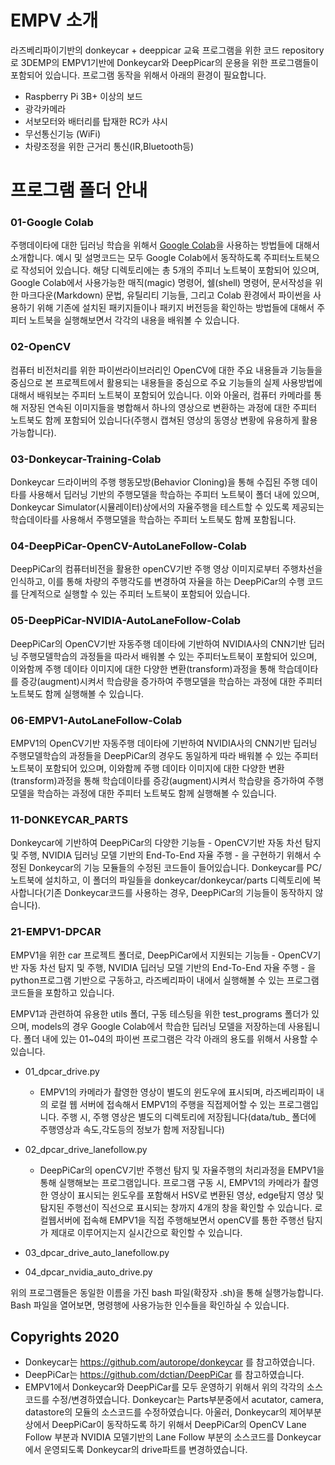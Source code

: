 # EMPV 소개

라즈베리파이기반의 donkeycar + deeppicar 교육 프로그램을 위한 코드 repository로 3DEMP의 EMPV1기반에 Donkeycar와 DeepPicar의 운용을 위한 프로그램들이 포함되어 있습니다.
프로그램 동작을 위해서 아래의 환경이 필요합니다.

- Raspberry Pi 3B+ 이상의 보드
- 광각카메라
- 서보모터와 배터리를 탑재한 RC카 샤시
- 무선통신기능 (WiFi)
- 차량조정을 위한 근거리 통신(IR,Bluetooth등)


# 프로그램 폴더 안내

### 01-Google Colab

주행데이타에 대한 딥러닝 학습을 위해서 [Google Colab](https://colab.research.google.com/)을 사용하는 방법들에 대해서 소개합니다. 예시 및 설명코드는 모두 Google Colab에서 동작하도록 주피터노트북으로 작성되어 있습니다. 해당 디렉토리에는 총 5개의 주피너 노트북이 포함되어 있으며, Google Colab에서 사용가능한 매직(magic) 명령어, 쉘(shell) 명령어, 문서작성을 위한 마크다운(Markdown) 문법, 유틸리티 기능들, 그리고 Colab 환경에서 파이썬을 사용하기 위해 기존에 설치된 패키지들이나 패키지 버전등을 확인하는 방법들에 대해서 주피터 노트북을 실행해보면서 각각의 내용을 배워볼 수 있습니다.


### 02-OpenCV
컴퓨터 비전처리를 위한 파이썬라이브러리인 OpenCV에 대한 주요 내용들과 기능들을 중심으로 본 프로젝트에서 활용되는 내용들을 중심으로 주요 기능들의 실제 사용방법에 대해서 배워보는 주피터 노트북이 포함되어 있습니다. 이와 아울러, 컴퓨터 카메라를 통해 저장된 연속된 이미지들을 병합해서 하나의 영상으로 변환하는 과정에 대한 주피터 노트북도 함께 포함되어 있습니다(주행시 캡쳐된 영상의 동영상 변황에 유용하게 활용가능합니다). 

### 03-Donkeycar-Training-Colab
Donkeycar 드라이버의 주행 행동모방(Behavior Cloning)을 통해 수집된  주행 데이타를 사용해서 딥러닝 기반의 주행모델을 학습하는 주피터 노트북이 폴더 내에 있으며, Donkeycar Simulator(시뮬레이터)상에서의 자율주행을 테스트할 수 있도록 제공되는 학습데이타를 사용해서 주행모델을 학습하는 주피터 노트북도 함께 포함됩니다.

### 04-DeepPiCar-OpenCV-AutoLaneFollow-Colab
DeepPiCar의 컴퓨터비전을 활용한 openCV기반 주행 영상 이미지로부터 주행차선을 인식하고, 이를 통해 차량의 주행각도를 변경하여 자율을 하는 DeepPiCar의 수행 코드를 단계적으로 실행할 수 있는 주피터 노트북이 포함되어 있습니다.

### 05-DeepPiCar-NVIDIA-AutoLaneFollow-Colab
DeepPiCar의 OpenCV기반 자동주행 데이타에 기반하여 NVIDIA사의 CNN기반 딥러닝 주행모델학습의 과정들을 따라서 배워볼 수 있는 주피터노트북이 포함되어 있으며, 이와함께 주행 데이타 이미지에 대한 다양한  변환(transform)과정을 통해  학습데이타를 증강(augment)시켜서 학습량을 증가하여 주행모델을 학습하는 과정에 대한 주피터 노트북도 함께 실행해볼 수 있습니다.

### 06-EMPV1-AutoLaneFollow-Colab
EMPV1의 OpenCV기반 자동주행 데이타에 기반하여 NVIDIA사의 CNN기반 딥러닝 주행모델학습의 과정들을 DeepPiCar의 경우도 동일하게 따라 배워볼 수 있는 주피터노트북이 포함되어 있으며, 이와함께 주행 데이타 이미지에 대한 다양한  변환(transform)과정을 통해  학습데이타를 증강(augment)시켜서 학습량을 증가하여 주행모델을 학습하는 과정에 대한 주피터 노트북도 함께 실행해볼 수 있습니다.

### 11-DONKEYCAR_PARTS
Donkeycar에 기반하여 DeepPiCar의 다양한 기능들 - OpenCV기반 자동 차선 탐지 및 주행, NVIDIA 딥러닝 모델 기반의 End-To-End 자율 주행 - 을 구현하기 위해서 수정된 Donkeycar의 기능 모듈들의 수정된 코드들이 들어있습니다. Donkeycar를 PC/노트북에 설치하고, 이 폴더의 파일들을 donkeycar/donkeycar/parts 디렉토리에 복사합니다(기존 Donkeycar코드를 사용하는 경우, DeepPiCar의 기능들이 동작하지 않습니다).

### 21-EMPV1-DPCAR
EMPV1을 위한 car 프로젝트 폴더로, DeepPiCar에서 지원되는 기능들 - OpenCV기반 자동 차선 탐지 및 주행, NVIDIA 딥러닝 모델 기반의 End-To-End 자율 주행 - 을 python프로그램 기반으로 구동하고, 라즈베리파이 내에서 실행해볼 수 있는 프로그램 코드들을 포함하고 있습니다. 

EMPV1과 관련하여 유용한 utils 폴더, 구동 테스팅을 위한 test_programs 폴더가 있으며, models의 경우 Google Colab에서 학습한 딥러닝 모델을 저장하는데 사용됩니다. 폴더 내에 있는 01~04의 파이썬 프로그램은 각각 아래의 용도를 위해서 사용할 수 있습니다.

* 01_dpcar_drive.py
  * EMPV1의 카메라가 촬영한 영상이 별도의 윈도우에 표시되며, 라즈베리파이 내의 로컬 웹 서버에 접속해서 EMPV1의 주행을 직접제어할 수 있는 프로그램입니다. 주행 시, 주행 영상은 별도의 디렉토리에 저장됩니다(data/tub_ 폴더에 주행영상과 속도,각도등의 정보가 함께 저장됩니다)
* 02_dpcar_drive_lanefollow.py
  * DeepPiCar의 openCV기반 주행선 탐지 및 자율주행의 처리과정을 EMPV1을 통해 실행해보는 프로그램입니다. 프로그램 구동 시, EMPV1의 카메라가 촬영한 영상이 표시되는 윈도우를 포함해서 HSV로 변환된 영상, edge탐지 영상 및 탐지된 주행선이 직선으로 표시되는 창까지 4개의 창을 확인할 수 있습니다. 로컬웹서버에 접속해 EMPV1을 직접 주행해보면서 openCV를 통한 주행선 탐지가 제대로 이루어지는지 실시간으로 확인할 수 있습니다.
* 03_dpcar_drive_auto_lanefollow.py
  
  
* 04_dpcar_nvidia_auto_drive.py
  
  

위의 프로그램들은 동일한 이름을 가진 bash 파일(확장자 .sh)을 통해 실행가능합니다. Bash 파일을 열어보면, 명령행에 사용가능한 인수들을 확인하실 수 있습니다.


## Copyrights 2020

* Donkeycar는 https://github.com/autorope/donkeycar 를 참고하였습니다.
* DeepPiCar는 https://github.com/dctian/DeepPiCar 를 참고하였습니다. 
* EMPV1에서 Donkeycar와 DeepPiCar를 모두 운영하기 위해서 위의 각각의 소스코드를 수정/변경하였습니다. Donkeycar는 Parts부분중에서 acutator, camera, datastore의 모듈의 소스코드를 수정하였습니다. 아울러, Donkeycar의 제어부분 상에서 DeepPiCar이 동작하도록 하기 위해서 DeepPiCar의 OpenCV Lane Follow 부분과 NVIDIA 모델기반의 Lane Follow 부분의 소스코드를 Donkeycar에서 운영되도록 Donkeycar의 drive파트를 변경하였습니다.  
